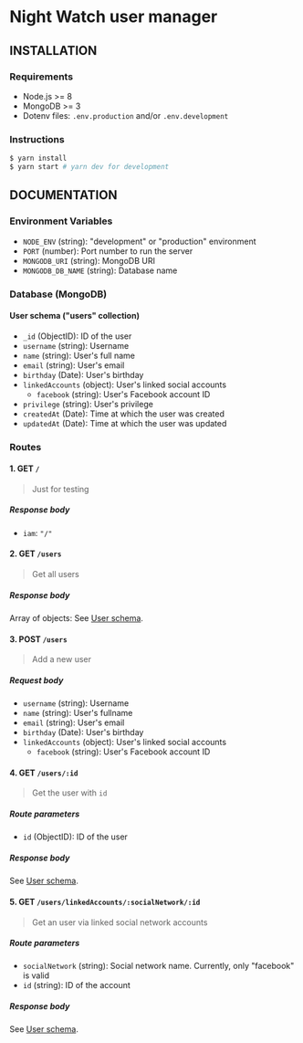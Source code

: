 # Night Watch user manager

## INSTALLATION

### Requirements

- Node.js >= 8
- MongoDB >= 3
- Dotenv files: `.env.production` and/or `.env.development`

### Instructions

```bash
$ yarn install
$ yarn start # yarn dev for development
```

## DOCUMENTATION

### Environment Variables

- `NODE_ENV` (string): "development" or "production" environment
- `PORT` (number): Port number to run the server
- `MONGODB_URI` (string): MongoDB URI
- `MONGODB_DB_NAME` (string): Database name

### Database (MongoDB)

#### User schema ("users" collection)

- `_id` (ObjectID): ID of the user
- `username` (string): Username
- `name` (string): User's full name
- `email` (string): User's email
- `birthday` (Date): User's birthday
- `linkedAccounts` (object): User's linked social accounts
  - `facebook` (string): User's Facebook account ID
- `privilege` (string): User's privilege
- `createdAt` (Date): Time at which the user was created
- `updatedAt` (Date): Time at which the user was updated

### Routes

#### 1. GET `/`

> Just for testing

##### Response body

- `iam`: `"/"`

#### 2. GET `/users`

> Get all users

##### Response body

Array of objects:
See [User schema](#user-schema-users-collection).

#### 3. POST `/users`

> Add a new user

##### Request body

- `username` (string): Username
- `name` (string): User's fullname
- `email` (string): User's email
- `birthday` (Date): User's birthday
- `linkedAccounts` (object): User's linked social accounts
  - `facebook` (string): User's Facebook account ID

#### 4. GET `/users/:id`

> Get the user with `id`

##### Route parameters

- `id` (ObjectID): ID of the user

##### Response body

See [User schema](#user-schema-users-collection).

#### 5. GET `/users/linkedAccounts/:socialNetwork/:id`

> Get an user via linked social network accounts

##### Route parameters

- `socialNetwork` (string): Social network name. Currently, only "facebook" is valid
- `id` (string): ID of the account

##### Response body

See [User schema](#user-schema-users-collection).
